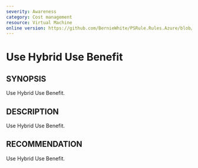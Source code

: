 ```yaml
---
severity: Awareness
category: Cost management
resource: Virtual Machine
online version: https://github.com/BernieWhite/PSRule.Rules.Azure/blob/master/docs/rules/en/Azure.VM.UseHybridUseBenefit.md
---
```


# Use Hybrid Use Benefit

## SYNOPSIS

Use Hybrid Use Benefit.

## DESCRIPTION

Use Hybrid Use Benefit.

## RECOMMENDATION

Use Hybrid Use Benefit.

